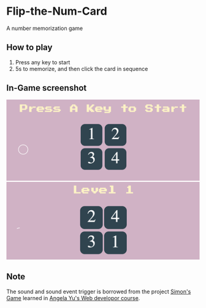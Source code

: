# Flip-the-Num-Card
A number memorization game

## How to play
1) Press any key to start
2) 5s to memorize, and then click the card in sequence


## In-Game screenshot
![Image1](screenshots/show1.png)
![Image2](screenshots/show2.png)


## Note
The sound and sound event trigger is borrowed from the project [Simon's Game](https://github.com/Zanzan666/game-trial) learned in [Angela Yu's Web developor course](https://www.udemy.com/course/the-complete-web-development-bootcamp/).
